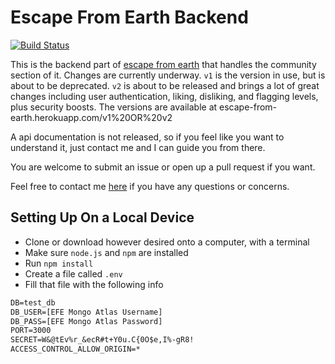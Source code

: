 # Escape From Earth Backend

[![Build Status](https://travis-ci.org/theParadox42/EFE-Backend.svg?branch=auth)](https://travis-ci.org/theParadox42/EFE-Backend)

This is the backend part of [escape from earth](https://escapefromearth.tk) that handles the community section of it. Changes are currently underway. `v1` is the version in use, but is about to be deprecated. `v2` is about to be released and brings a lot of great changes including user authentication, liking, disliking, and flagging levels, plus security boosts. The versions are available at escape-from-earth.herokuapp.com/v1%20OR%20v2  

A api documentation is not released, so if you feel like you want to understand it, just contact me and I can guide you from there.  

You are welcome to submit an issue or open up a pull request if you want.

Feel free to contact me [here](https://paradox42.tech/p/contact) if you have any questions or concerns.

## Setting Up On a Local Device
 - Clone or download however desired onto a computer, with a terminal  
 - Make sure `node.js` and `npm` are installed  
 - Run `npm install`  
 - Create a file called `.env`  
 - Fill that file with the following info
```txt
DB=test_db
DB_USER=[EFE Mongo Atlas Username]
DB_PASS=[EFE Mongo Atlas Password]
PORT=3000
SECRET=W&@tEv%r_&ecR#t+Y0u.C{0O$e,I%-gR8!
ACCESS_CONTROL_ALLOW_ORIGIN=*
```